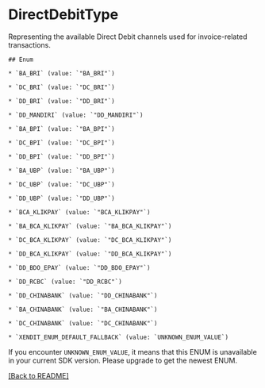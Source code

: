 # DirectDebitType
Representing the available Direct Debit channels used for invoice-related transactions.

    ## Enum
    
    * `BA_BRI` (value: `"BA_BRI"`)
    
    * `DC_BRI` (value: `"DC_BRI"`)
    
    * `DD_BRI` (value: `"DD_BRI"`)
    
    * `DD_MANDIRI` (value: `"DD_MANDIRI"`)
    
    * `BA_BPI` (value: `"BA_BPI"`)
    
    * `DC_BPI` (value: `"DC_BPI"`)
    
    * `DD_BPI` (value: `"DD_BPI"`)
    
    * `BA_UBP` (value: `"BA_UBP"`)
    
    * `DC_UBP` (value: `"DC_UBP"`)
    
    * `DD_UBP` (value: `"DD_UBP"`)
    
    * `BCA_KLIKPAY` (value: `"BCA_KLIKPAY"`)
    
    * `BA_BCA_KLIKPAY` (value: `"BA_BCA_KLIKPAY"`)
    
    * `DC_BCA_KLIKPAY` (value: `"DC_BCA_KLIKPAY"`)
    
    * `DD_BCA_KLIKPAY` (value: `"DD_BCA_KLIKPAY"`)
    
    * `DD_BDO_EPAY` (value: `"DD_BDO_EPAY"`)
    
    * `DD_RCBC` (value: `"DD_RCBC"`)
    
    * `DD_CHINABANK` (value: `"DD_CHINABANK"`)
    
    * `BA_CHINABANK` (value: `"BA_CHINABANK"`)
    
    * `DC_CHINABANK` (value: `"DC_CHINABANK"`)
    
    * `XENDIT_ENUM_DEFAULT_FALLBACK` (value: `UNKNOWN_ENUM_VALUE`)

If you encounter `UNKNOWN_ENUM_VALUE`, it means that this ENUM is unavailable in your current SDK version. Please upgrade to get the newest ENUM.

[[Back to README]](../../README.md)


